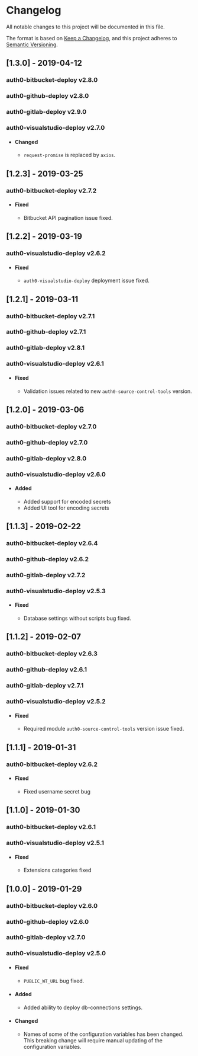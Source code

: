 # Changelog
All notable changes to this project will be documented in this file.

The format is based on [Keep a Changelog](https://keepachangelog.com/en/1.0.0/),
and this project adheres to [Semantic Versioning](https://semver.org/spec/v2.0.0.html).

## [1.3.0] - 2019-04-12

### auth0-bitbucket-deploy v2.8.0
### auth0-github-deploy v2.8.0
### auth0-gitlab-deploy v2.9.0
### auth0-visualstudio-deploy v2.7.0

- #### Changed
  - `request-promise` is replaced by `axios`.
  
## [1.2.3] - 2019-03-25

### auth0-bitbucket-deploy v2.7.2

- #### Fixed
  - Bitbucket API pagination issue fixed.

## [1.2.2] - 2019-03-19

### auth0-visualstudio-deploy v2.6.2

- #### Fixed
  - `auth0-visualstudio-deploy` deployment issue fixed.
  
## [1.2.1] - 2019-03-11

### auth0-bitbucket-deploy v2.7.1
### auth0-github-deploy v2.7.1
### auth0-gitlab-deploy v2.8.1
### auth0-visualstudio-deploy v2.6.1

- #### Fixed
  - Validation issues related to new `auth0-source-control-tools` version.

## [1.2.0] - 2019-03-06

### auth0-bitbucket-deploy v2.7.0
### auth0-github-deploy v2.7.0
### auth0-gitlab-deploy v2.8.0
### auth0-visualstudio-deploy v2.6.0

- #### Added
  - Added support for encoded secrets
  - Added UI tool for encoding secrets

## [1.1.3] - 2019-02-22

### auth0-bitbucket-deploy v2.6.4
### auth0-github-deploy v2.6.2
### auth0-gitlab-deploy v2.7.2
### auth0-visualstudio-deploy v2.5.3

- #### Fixed
  - Database settings without scripts bug fixed.

## [1.1.2] - 2019-02-07

### auth0-bitbucket-deploy v2.6.3
### auth0-github-deploy v2.6.1
### auth0-gitlab-deploy v2.7.1
### auth0-visualstudio-deploy v2.5.2

- #### Fixed
  - Required module `auth0-source-control-tools` version issue fixed.

## [1.1.1] - 2019-01-31

### auth0-bitbucket-deploy v2.6.2

- #### Fixed
  - Fixed username secret bug

## [1.1.0] - 2019-01-30

### auth0-bitbucket-deploy v2.6.1
### auth0-visualstudio-deploy v2.5.1

- #### Fixed
  - Extensions categories fixed

## [1.0.0] - 2019-01-29

### auth0-bitbucket-deploy v2.6.0
### auth0-github-deploy v2.6.0
### auth0-gitlab-deploy v2.7.0
### auth0-visualstudio-deploy v2.5.0

- #### Fixed
  - `PUBLIC_WT_URL` bug fixed.

- #### Added
  - Added ability to deploy db-connections settings.

- #### Changed
  - Names of some of the configuration variables has been changed. This breaking change will require manual updating of the configuration variables.



